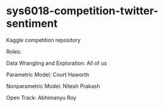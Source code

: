 # sys6018-competition-twitter-sentiment
Kaggle competition repository

Roles:

Data Wrangling and Exploration: All of us 

Parametric Model: Court Haworth

Nonparametric Model: Nitesh Prakash

Open Track: Abhimanyu Roy

